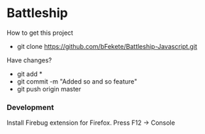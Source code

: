 # Battleship

How to get this project

  - git clone https://github.com/bFekete/Battleship-Javascript.git
   
  Have changes?

  - git add *
  - git commit -m "Added so and so feature"
  - git push origin master

### Development

Install Firebug extension for Firefox. Press F12 -> Console



